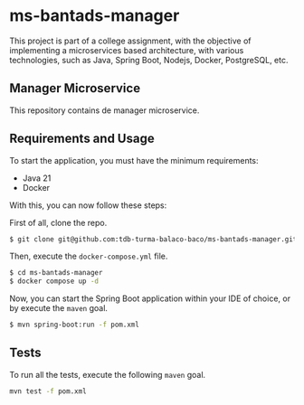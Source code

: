 # ms-bantads-manager

This project is part of a college assignment, with the objective of implementing
a microservices based architecture, with various technologies, such as
Java, Spring Boot, Nodejs, Docker, PostgreSQL, etc.

## Manager Microservice

This repository contains de manager microservice.

## Requirements and Usage

To start the application, you must have the minimum requirements:

- Java 21
- Docker

With this, you can now follow these steps:

First of all, clone the repo.
```bash
$ git clone git@github.com:tdb-turma-balaco-baco/ms-bantads-manager.git
```

Then, execute the `docker-compose.yml` file.
```bash
$ cd ms-bantads-manager
$ docker compose up -d
```

Now, you can start the Spring Boot application within your IDE of choice, or
by execute the `maven` goal.
```bash
$ mvn spring-boot:run -f pom.xml
```

## Tests

To run all the tests, execute the following `maven` goal.
```bash
mvn test -f pom.xml
```
